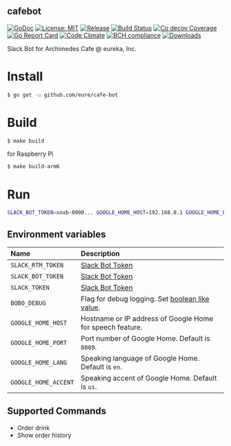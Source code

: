 cafebot
----

[![GoDoc][1]][2] [![License: MIT][3]][4] [![Release][5]][6] [![Build Status][7]][8] [![Co decov Coverage][11]][12] [![Go Report Card][13]][14] [![Code Climate][19]][20] [![BCH compliance][21]][22] [![Downloads][15]][16]

[1]: https://godoc.org/github.com/eure/cafe-bot?status.svg
[2]: https://godoc.org/github.com/eure/cafe-bot
[3]: https://img.shields.io/badge/License-MIT-blue.svg
[4]: LICENSE.md
[5]: https://img.shields.io/github/release/eure/cafe-bot.svg
[6]: https://github.com/eure/cafe-bot/releases/latest
[7]: https://travis-ci.org/eure/cafe-bot.svg?branch=master
[8]: https://travis-ci.org/eure/cafe-bot
[9]: https://coveralls.io/repos/eure/cafe-bot/badge.svg?branch=master&service=github
[10]: https://coveralls.io/github/eure/cafe-bot?branch=master
[11]: https://codecov.io/github/eure/cafe-bot/coverage.svg?branch=master
[12]: https://codecov.io/github/eure/cafe-bot?branch=master
[13]: https://goreportcard.com/badge/github.com/eure/cafe-bot
[14]: https://goreportcard.com/report/github.com/eure/cafe-bot
[15]: https://img.shields.io/github/downloads/eure/cafe-bot/total.svg?maxAge=1800
[16]: https://github.com/eure/cafe-bot/releases
[17]: https://img.shields.io/github/stars/eure/cafe-bot.svg
[18]: https://github.com/eure/cafe-bot/stargazers
[19]: https://codeclimate.com/github/eure/cafe-bot/badges/gpa.svg
[20]: https://codeclimate.com/github/eure/cafe-bot
[21]: https://bettercodehub.com/edge/badge/eure/cafe-bot?branch=master
[22]: https://bettercodehub.com/



Slack Bot for Archimedes Cafe @ eureka, Inc.


# Install

```bash
$ go get -u github.com/eure/cafe-bot
```

# Build

```bash
$ make build
```

for Raspberry Pi

```bash
$ make build-arm6
```

# Run

```bash
SLACK_BOT_TOKEN=xoxb-0000... GOOGLE_HOME_HOST=192.168.0.1 GOOGLE_HOME_LANG=ja ./bin/cafebot
```

## Environment variables

|Name|Description|
|:--|:--|
| `SLACK_RTM_TOKEN` | [Slack Bot Token](https://slack.com/apps/A0F7YS25R-bots) |
| `SLACK_BOT_TOKEN` | [Slack Bot Token](https://slack.com/apps/A0F7YS25R-bots) |
| `SLACK_TOKEN` | [Slack Bot Token](https://slack.com/apps/A0F7YS25R-bots) |
| `BOBO_DEBUG` | Flag for debug logging. Set [boolean like value](https://golang.org/pkg/strconv/#ParseBool). |
| `GOOGLE_HOME_HOST` | Hostname or IP address of Google Home for speech feature. |
| `GOOGLE_HOME_PORT` | Port number of Google Home. Default is `8009`. |
| `GOOGLE_HOME_LANG` | Speaking language of Google Home. Default is `en`. |
| `GOOGLE_HOME_ACCENT` | Speaking accent of Google Home. Default is `us`. |


## Supported Commands

- Order drink
- Show order history
